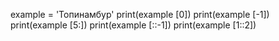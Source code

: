 example = 'Топинамбур'
print(example [0])
print(example [-1])
print(example [5:])
print(example [::-1])
print(example [1::2])
